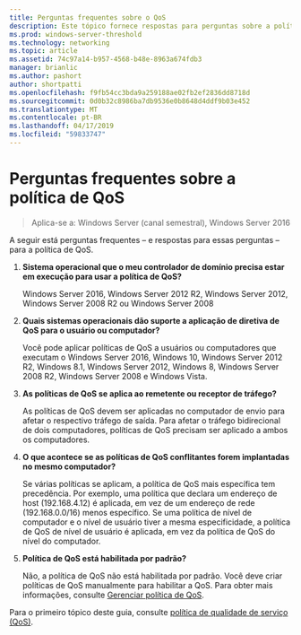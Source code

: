 ```yaml
---
title: Perguntas frequentes sobre o QoS
description: Este tópico fornece respostas para perguntas sobre a política de qualidade de serviço (QoS) no Windows Server 2016.
ms.prod: windows-server-threshold
ms.technology: networking
ms.topic: article
ms.assetid: 74c97a14-b957-4568-b48e-8963a674fdb3
manager: brianlic
ms.author: pashort
author: shortpatti
ms.openlocfilehash: f9fb54cc3bda9a259188ae02fb2ef2836dd8718d
ms.sourcegitcommit: 0d0b32c8986ba7db9536e0b8648d4ddf9b03e452
ms.translationtype: MT
ms.contentlocale: pt-BR
ms.lasthandoff: 04/17/2019
ms.locfileid: "59833747"
---
```

# <a name="qos-policy-frequently-asked-questions"></a>Perguntas frequentes sobre a política de QoS

>Aplica-se a: Windows Server (canal semestral), Windows Server 2016

A seguir está perguntas frequentes – e respostas para essas perguntas – para a política de QoS.
  
1.  **Sistema operacional que o meu controlador de domínio precisa estar em execução para usar a política de QoS?**
  
     Windows Server 2016, Windows Server 2012 R2, Windows Server 2012, Windows Server 2008 R2 ou Windows Server 2008

2.  **Quais sistemas operacionais dão suporte a aplicação de diretiva de QoS para o usuário ou computador?**

     Você pode aplicar políticas de QoS a usuários ou computadores que executam o Windows Server 2016, Windows 10, Windows Server 2012 R2, Windows 8.1, Windows Server 2012, Windows 8, Windows Server 2008 R2, Windows Server 2008 e Windows Vista.

3.  **As políticas de QoS se aplica ao remetente ou receptor de tráfego?**

     As políticas de QoS devem ser aplicadas no computador de envio para afetar o respectivo tráfego de saída. Para afetar o tráfego bidirecional de dois computadores, políticas de QoS precisam ser aplicado a ambos os computadores.

4.  **O que acontece se as políticas de QoS conflitantes forem implantadas no mesmo computador?**  
  
     Se várias políticas se aplicam, a política de QoS mais específica tem precedência. Por exemplo, uma política que declara um endereço de host (192.168.4.12) é aplicada, em vez de um endereço de rede (192.168.0.0/16) menos específico. Se uma política de nível de computador e o nível de usuário tiver a mesma especificidade, a política de QoS de nível de usuário é aplicada, em vez da política de QoS do nível do computador. 

5.  **Política de QoS está habilitada por padrão?**

     Não, a política de QoS não está habilitada por padrão. Você deve criar políticas de QoS manualmente para habilitar a QoS.  Para obter mais informações, consulte [Gerenciar política de QoS](qos-policy-manage.md).

Para o primeiro tópico deste guia, consulte [política de qualidade de serviço (QoS)](qos-policy-top.md).
